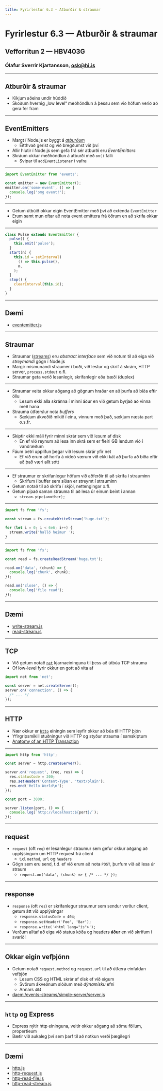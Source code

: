 ```yaml
---
title: Fyrirlestur 6.3 — Atburðir & straumar
---
```


# Fyrirlestur 6.3 — Atburðir & straumar

## Vefforritun 2 — HBV403G

### Ólafur Sverrir Kjartansson, [osk@hi.is](mailto:osk@hi.is)

---

## Atburðir & straumar

* Kíkjum aðeins undir húddið
* Skoðum hvernig „low level“ meðhöndlun á þessu sem við höfum verið að gera fer fram

***

## EventEmitters

* Margt í Node.js er byggt á [_atburðum_](https://nodejs.org/api/events.html)
  - Eitthvað gerist og við bregðumst við því
* Allir hlutir í Node.js sem gefa frá sér atburði eru _EventEmitters_
* Skráum okkar meðhöndlun á atburði með `on()` falli
  - Svipar til `addEventListener` í vafra

***

```javascript
import EventEmitter from 'events';

const emitter = new EventEmitter();
emitter.on('some-event', () => {
  console.log('omg event!');
});
```

***

* Getum útbúið okkar eigin EventEmitter með því að extenda `EventEmitter`
* Erum samt mun oftar að nota event emittera frá öðrum en að skrifa okkar eigin

***

<!-- eslint-disable no-undef, no-unused-vars, lines-between-class-members -->

```javascript
class Pulse extends EventEmitter {
  pulse() {
    this.emit('pulse');
  }
  start(n) {
    this.id = setInterval(
      () => this.pulse(),
      n,
    );
  }
  stop() {
    clearInterval(this.id);
  }
}
```

***

## Dæmi

* [eventemitter.js](./daemi/events-streams/01.eventemitter.js)

---

## Straumar

* Straumar ([streams](https://nodejs.org/api/stream.html)) eru _abstract interface_ sem við notum til að eiga við _streymandi_ gögn í Node.js
* Margir mismunandi straumer í boði, við lestur og skrif á skrám, HTTP server, `process.stdout` o.fl.
* Straumar geta verið lesanlegir, skrifanlegir eða bæði (duplex)

***

* Straumar veita okkur aðgang að gögnum hraðar en að þurfa að bíða eftir öllu
  - Lesum ekki alla skránna í minni áður en við getum byrjað að vinna með hana
* Strauma útfærslur nota _buffers_
  - Sækjum ákveðið mikið í einu, vinnum með það, sækjum næsta part o.s.fr.

***

* Skiptir ekki máli fyrir minni skrár sem við lesum af disk
  - En ef við reynum að lesa inn skrá sem er fleiri GB lendum við í vandræðum
* Fáum betri upplifun þegar við lesum skrár yfir net
  - Ef við erum að horfa á vídeó værum við ekki kát að þurfa að bíða eftir að það væri allt sótt

***

* Ef straumur er skrifanlegur höfum við aðferðir til að skrifa í strauminn
  - Skrifum í buffer sem síðan er streymt í strauminn
* Getum notað til að skrifa í skjöl, nettengingar o.fl.
* Getum pípað saman strauma til að lesa úr einum beint í annan
  - `stream.pipe(another);`

***

```javascript
import fs from 'fs';

const stream = fs.createWriteStream('huge.txt');

for (let i = 0; i < 6e6; i++) {
  stream.write('halló heimur ');
}
```

***

```javascript
import fs from 'fs';

const read = fs.createReadStream('huge.txt');

read.on('data', (chunk) => {
  console.log('chunk', chunk);
});

read.on('close', () => {
  console.log('file read');
});
```

***

## Dæmi

* [write-stream.js](./daemi/events-streams/02.write-stream.js)
* [read-stream.js](./daemi/events-streams/03.read-stream.js)

---

## TCP

* Við getum notað [`net`](https://nodejs.org/api/net.html) kjarnaeininguna til þess að útbúa TCP strauma
* Of low-level fyrir okkur en gott að vita af

```javascript
import net from 'net';

const server = net.createServer();
server.on('connection', () => {
  /* ... */
});
```

---

## HTTP

* Nær okkur er [`http`](https://nodejs.org/api/http.html) einingin sem leyfir okkur að búa til HTTP þjón
* Yfirgripsmikill stuðningur við HTTP og styður strauma í samskiptum
* [Anatomy of an HTTP Transaction](https://nodejs.org/en/docs/guides/anatomy-of-an-http-transaction/)

***

```javascript
import http from 'http';

const server = http.createServer();

server.on('request', (req, res) => {
  res.statusCode = 200;
  res.setHeader('Content-Type', 'text/plain');
  res.end('Hello World\n');
});

const port = 3000;

server.listen(port, () => {
  console.log(`http://localhost:${port}/`);
});
```

***

## request

* `request` (oft `req`) er lesanlegur straumur sem gefur okkur aðgang að upplýsingum um HTTP request frá client
  - t.d. `method`, `url` og `headers`
* Gögn sem eru send, t.d. ef við erum að nota `POST`, þurfum við að lesa úr straum
  - `request.on('data', (chunk) => { /* ... */ });`

***

## response

* `response` (oft `res`) er skrifanlegur straumur sem sendur verður client, getum átt við upplýsingar
  - `response.statusCode = 404;`
  - `response.setHeader('Foo', 'Bar');`
  - `response.write('<html lang="is">');`
* Verðum alltaf að eiga við status kóða og headers **áður** en við skrifum í svarið!

***

## Okkar eigin vefþjónn

* Getum notað `request.method` og `request.url` til að útfæra einfaldan vefþjón
  - Lesum CSS og HTML skrár af disk ef við eigum
  - Svörum ákveðnum slóðum með _dýnamísku_ efni
  - Annars `404`
* [daemi/events-streams/simple-server/server.js](server.js)

***

## `http` og Express

* Express nýtir http eininguna, veitir okkur aðgang að sömu föllum, propertieum
* Bætir við aukaleg því sem þarf til að notkun verði þægilegri

***

## Dæmi

* [http.js](./daemi/events-streams/05.http.js)
* [http-request.js](./daemi/events-streams/06.http-request.js)
* [http-read-file.js](./daemi/events-streams/07.http-read-file.js)
* [http-read-stream.js](./daemi/events-streams/08.http-read-stream.js)

